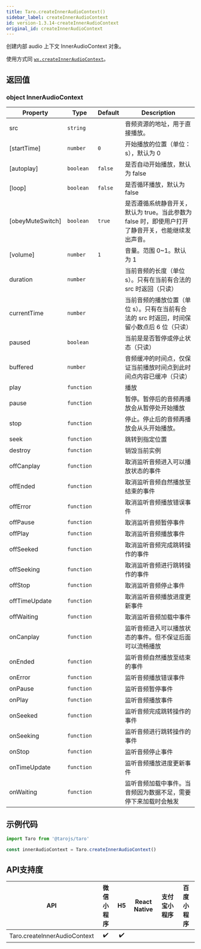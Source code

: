 ```yaml
---
title: Taro.createInnerAudioContext()
sidebar_label: createInnerAudioContext
id: version-1.3.14-createInnerAudioContext
original_id: createInnerAudioContext
---
```


创建内部 audio 上下文 InnerAudioContext 对象。

使用方式同 [`wx.createInnerAudioContext`](https://developers.weixin.qq.com/miniprogram/dev/api/wx.createInnerAudioContext.html)。

## 返回值

### object InnerAudioContext

| Property | Type | Default | Description |
| --- | --- | --- | --- |
| src | <code>string</code> |  | 音频资源的地址，用于直接播放。 |
| [startTime] | <code>number</code> | <code>0</code> | 开始播放的位置（单位：s），默认为 0 |
| [autoplay] | <code>boolean</code> | <code>false</code> | 是否自动开始播放，默认为 false |
| [loop] | <code>boolean</code> | <code>false</code> | 是否循环播放，默认为 false |
| [obeyMuteSwitch] | <code>boolean</code> | <code>true</code> | 是否遵循系统静音开关，默认为 true。当此参数为 false 时，即使用户打开了静音开关，也能继续发出声音。 |
| [volume] | <code>number</code> | <code>1</code> | 音量。范围 0~1。默认为 1 |
| duration | <code>number</code> |  | 当前音频的长度（单位 s）。只有在当前有合法的 src 时返回（只读） |
| currentTime | <code>number</code> |  | 当前音频的播放位置（单位 s）。只有在当前有合法的 src 时返回，时间保留小数点后 6 位（只读） |
| paused | <code>boolean</code> |  | 当前是是否暂停或停止状态（只读） |
| buffered | <code>number</code> |  | 音频缓冲的时间点，仅保证当前播放时间点到此时间点内容已缓冲（只读） |
| play | <code>function</code> |  | 播放 |
| pause | <code>function</code> |  | 暂停。暂停后的音频再播放会从暂停处开始播放 |
| stop | <code>function</code> |  | 停止。停止后的音频再播放会从头开始播放。 |
| seek | <code>function</code> |  | 跳转到指定位置 |
| destroy | <code>function</code> |  | 销毁当前实例 |
| offCanplay | <code>function</code> |  | 取消监听音频进入可以播放状态的事件 |
| offEnded | <code>function</code> |  | 取消监听音频自然播放至结束的事件 |
| offError | <code>function</code> |  | 取消监听音频播放错误事件 |
| offPause | <code>function</code> |  | 取消监听音频暂停事件 |
| offPlay | <code>function</code> |  | 取消监听音频播放事件 |
| offSeeked | <code>function</code> |  | 取消监听音频完成跳转操作的事件 |
| offSeeking | <code>function</code> |  | 取消监听音频进行跳转操作的事件 |
| offStop | <code>function</code> |  | 取消监听音频停止事件 |
| offTimeUpdate | <code>function</code> |  | 取消监听音频播放进度更新事件 |
| offWaiting | <code>function</code> |  | 取消监听音频加载中事件 |
| onCanplay | <code>function</code> |  | 监听音频进入可以播放状态的事件。但不保证后面可以流畅播放 |
| onEnded | <code>function</code> |  | 监听音频自然播放至结束的事件 |
| onError | <code>function</code> |  | 监听音频播放错误事件 |
| onPause | <code>function</code> |  | 监听音频暂停事件 |
| onPlay | <code>function</code> |  | 监听音频播放事件 |
| onSeeked | <code>function</code> |  | 监听音频完成跳转操作的事件 |
| onSeeking | <code>function</code> |  | 监听音频进行跳转操作的事件 |
| onStop | <code>function</code> |  | 监听音频停止事件 |
| onTimeUpdate | <code>function</code> |  | 监听音频播放进度更新事件 |
| onWaiting | <code>function</code> |  | 监听音频加载中事件。当音频因为数据不足，需要停下来加载时会触发 |


## 示例代码

```jsx
import Taro from '@tarojs/taro'

const innerAudioContext = Taro.createInnerAudioContext()
```



## API支持度


| API | 微信小程序 | H5 | React Native | 支付宝小程序 | 百度小程序 |
| :-: | :-: | :-: | :-: | :-: | :-: |
| Taro.createInnerAudioContext | ✔️ | ✔️ |  | | |

